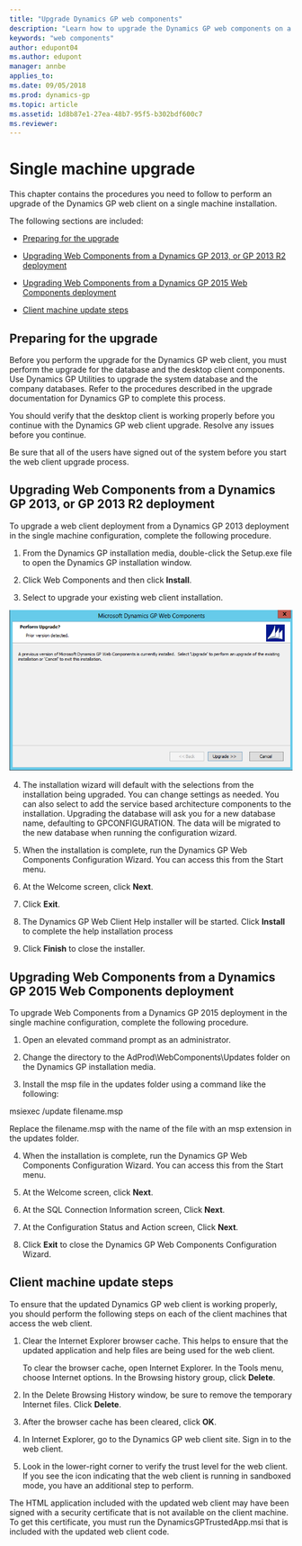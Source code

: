 ```yaml
---
title: "Upgrade Dynamics GP web components"
description: "Learn how to upgrade the Dynamics GP web components on a single computer."
keywords: "web components"
author: edupont04
ms.author: edupont
manager: annbe
applies_to: 
ms.date: 09/05/2018
ms.prod: dynamics-gp
ms.topic: article
ms.assetid: 1d8b87e1-27ea-48b7-95f5-b302bdf600c7
ms.reviewer: 
---
```

<span id="_Toc498953322" class="anchor"></span>

# Single machine upgrade

This chapter contains the procedures you need to follow to perform an upgrade of the Dynamics GP web client on a single machine installation.

The following sections are included:

-   [Preparing for the upgrade](#preparing-for-the-upgrade)  

-   [Upgrading Web Components from a Dynamics GP 2013, or GP 2013 R2 deployment](#upgrading-web-components-from-a-microsoft-dynamics-gp-2013-or-gp-2013-r2-deployment)  

-   [Upgrading Web Components from a Dynamics GP 2015 Web Components deployment](#upgrading-web-components-from-a-microsoft-dynamics-gp-2015-web-components-deployment)  

-   [Client machine update steps](#client-machine-update-steps)  

## Preparing for the upgrade

Before you perform the upgrade for the Dynamics GP web client, you must perform the upgrade for the database and the desktop client components. Use Dynamics GP Utilities to upgrade the system database and the company databases. Refer to the procedures described in the upgrade documentation for Dynamics GP to complete this process.

You should verify that the desktop client is working properly before you continue with the Dynamics GP web client upgrade. Resolve any issues before you continue.

Be sure that all of the users have signed out of the system before you start the web client upgrade process.

## Upgrading Web Components from a Dynamics GP 2013, or GP 2013 R2 deployment

To upgrade a web client deployment from a Dynamics GP 2013 deployment in the single machine configuration, complete the following procedure.

1. From the Dynamics GP installation media, double-click the Setup.exe file to open the Dynamics GP installation window.

2. Click Web Components and then click **Install**.

3. Select to upgrade your existing web client installation.

![shows the notification that an earlier version of the dynamics gp web components has been detected.](media/upgrade-web.png "Upgrade warning")  

4. The installation wizard will default with the selections from the installation being upgraded. You can change settings as needed. You can also select to add the service based architecture components to the installation. Upgrading the database will ask you for a new database name, defaulting to GPCONFIGURATION. The data will be migrated to the new database when running the configuration wizard.

5. When the installation is complete, run the Dynamics GP Web Components Configuration Wizard. You can access this from the Start menu.

6. At the Welcome screen, click **Next**.

7. Click **Exit**.

8. The Dynamics GP Web Client Help installer will be started. Click **Install** to complete the help installation process

9. Click **Finish** to close the installer.

## Upgrading Web Components from a Dynamics GP 2015 Web Components deployment

To upgrade Web Components from a Dynamics GP 2015 deployment in the single machine configuration, complete the following procedure.

1. Open an elevated command prompt as an administrator.

2. Change the directory to the AdProd\\WebComponents\\Updates folder on the Dynamics GP installation media.

3. Install the msp file in the updates folder using a command like the following:

msiexec /update filename.msp

Replace the filename.msp with the name of the file with an msp extension in the updates folder.

4. When the installation is complete, run the Dynamics GP Web Components Configuration Wizard. You can access this from the Start menu.

5. At the Welcome screen, click **Next**.

6. At the SQL Connection Information screen, Click **Next**.

7. At the Configuration Status and Action screen, Click **Next**.

8. Click **Exit** to close the Dynamics GP Web Components Configuration Wizard.

## Client machine update steps

To ensure that the updated Dynamics GP web client is working properly, you should perform the following steps on each of the client machines that access the web client.

1. Clear the Internet Explorer browser cache. This helps to ensure that the updated application and help files are being used for the web client.

    To clear the browser cache, open Internet Explorer. In the Tools menu, choose Internet options. In the Browsing history group, click **Delete**.

2. In the Delete Browsing History window, be sure to remove the temporary Internet files. Click **Delete**.

3. After the browser cache has been cleared, click **OK**.

4. In Internet Explorer, go to the Dynamics GP web client site. Sign in to the web client.

5. Look in the lower-right corner to verify the trust level for the web client. If you see the icon indicating that the web client is running in sandboxed mode, you have an additional step to perform.

The HTML application included with the updated web client may have been signed with a security certificate that is not available on the client machine. To get this certificate, you must run the DynamicsGPTrustedApp.msi that is included with the updated web client code.
